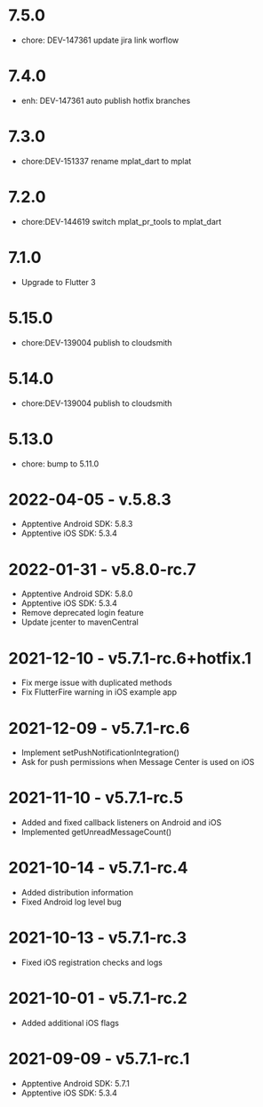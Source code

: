# 7.5.0

- chore: DEV-147361 update jira link worflow

# 7.4.0

- enh: DEV-147361 auto publish hotfix branches

# 7.3.0

- chore:DEV-151337 rename mplat_dart to mplat

# 7.2.0

- chore:DEV-144619 switch mplat_pr_tools to mplat_dart

# 7.1.0

- Upgrade to Flutter 3

# 5.15.0

- chore:DEV-139004 publish to cloudsmith

# 5.14.0

- chore:DEV-139004 publish to cloudsmith

# 5.13.0

- chore: bump to 5.11.0

# 2022-04-05 - v.5.8.3
- Apptentive Android SDK: 5.8.3
- Apptentive iOS SDK: 5.3.4

# 2022-01-31 - v5.8.0-rc.7
- Apptentive Android SDK: 5.8.0
- Apptentive iOS SDK: 5.3.4
- Remove deprecated login feature
- Update jcenter to mavenCentral

# 2021-12-10 - v5.7.1-rc.6+hotfix.1
- Fix merge issue with duplicated methods
- Fix FlutterFire warning in iOS example app

# 2021-12-09 - v5.7.1-rc.6
- Implement setPushNotificationIntegration()
- Ask for push permissions when Message Center is used on iOS

# 2021-11-10 - v5.7.1-rc.5
- Added and fixed callback listeners on Android and iOS
- Implemented getUnreadMessageCount()

# 2021-10-14 - v5.7.1-rc.4
- Added distribution information
- Fixed Android log level bug

# 2021-10-13 - v5.7.1-rc.3
- Fixed iOS registration checks and logs

# 2021-10-01 - v5.7.1-rc.2
- Added additional iOS flags

# 2021-09-09 - v5.7.1-rc.1
- Apptentive Android SDK: 5.7.1
- Apptentive iOS SDK: 5.3.4
